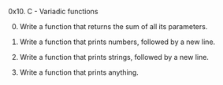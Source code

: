 0x10. C - Variadic functions

0.	Write a function that returns the sum of all its parameters.

1.	Write a function that prints numbers, followed by a new line.

2.	Write a function that prints strings, followed by a new line.

3.	Write a function that prints anything.
